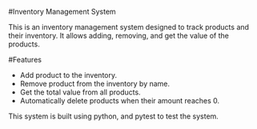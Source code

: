 #Inventory Management System

This is an inventory management system designed to track products and their inventory. It allows adding, removing, and get the value of the products. 

#Features
- Add product to the inventory.
- Remove product from the inventory by name.
- Get the total value from all products.
- Automatically delete products when their amount reaches 0.

This system is built using python, and pytest to test the system.

